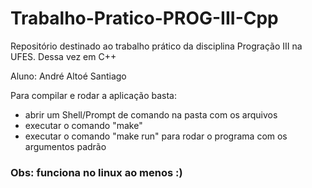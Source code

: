 # Trabalho-Pratico-PROG-III-Cpp
Repositório destinado ao trabalho prático da disciplina Progração III na UFES. Dessa vez em C++

Aluno: André Altoé Santiago

Para compilar e rodar a aplicação basta:

- abrir um Shell/Prompt de comando na pasta com os arquivos
- executar o comando "make"
- executar o comando "make run" para rodar o programa com os argumentos padrão

### Obs: funciona no linux ao menos :)